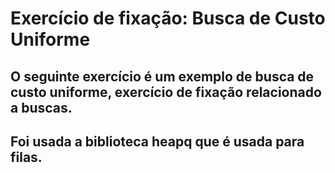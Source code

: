 <h1> Exercício de fixação: Busca de Custo Uniforme </h1>

<h2> O seguinte exercício é um exemplo de busca de custo uniforme, exercício de fixação relacionado a buscas. </h2>
<h2> Foi usada a biblioteca heapq que é usada para filas. </h2>
